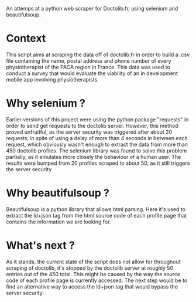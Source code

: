 An attemps at a python web scraper for Doctolib.fr, using selenium and beautifulsoup.
# Context
This script aims at scraping the data off of doctolib.fr in order to build a .csv file containing the name, postal address and phone number of every physiotherapist of the PACA region in France. This data was used to conduct a survey that would evaluate the viability of an in development mobile app involving physiotherapists.
# Why selenium ?
Earlier versions of this project were using the python package "requests" in order to send get requests to the doctolib server. However, this method proved unfruitful, as the server security was triggered after about 20 requests, in spite of using a delay of more than 4 seconds in between each request, which obviously wasn't enough to extract the data from more than 450 doctolib profiles. The selenium library was found to solve this problem partially, as it emulates more closely the behaviour of a human user. The results were bumped from 20 profiles scraped to about 50, as it still triggers the server security
# Why beautifulsoup ?
Beautifulsoup is a python library that allows html parsing. Here it's used to extract the ld+json tag from the html source code of each profile page that contains the information we are looking for.
# What's next ?
As it stands, the current state of the script does not allow for throughout scraping of doctolib, it's stopped by the doctolib server at roughly 50 entries out of the 450 total. This might be caused by the way the source code of each profile page is currently accessed. The next step would be to find an alternative way to access the ld+json tag that would bypass the server security.
